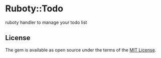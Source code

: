 # Ruboty::Todo

ruboty handler to manage your todo list

## License

The gem is available as open source under the terms of the [MIT License](http://opensource.org/licenses/MIT).
